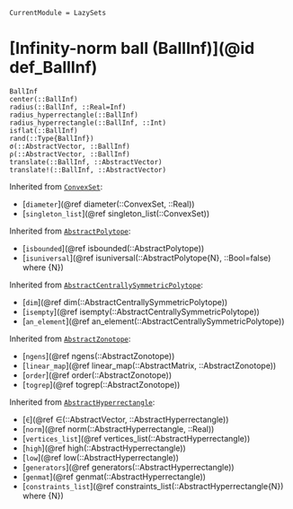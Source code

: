 ```@meta
CurrentModule = LazySets
```

# [Infinity-norm ball (BallInf)](@id def_BallInf)

```@docs
BallInf
center(::BallInf)
radius(::BallInf, ::Real=Inf)
radius_hyperrectangle(::BallInf)
radius_hyperrectangle(::BallInf, ::Int)
isflat(::BallInf)
rand(::Type{BallInf})
σ(::AbstractVector, ::BallInf)
ρ(::AbstractVector, ::BallInf)
translate(::BallInf, ::AbstractVector)
translate!(::BallInf, ::AbstractVector)
```
Inherited from [`ConvexSet`](@ref):
* [`diameter`](@ref diameter(::ConvexSet, ::Real))
* [`singleton_list`](@ref singleton_list(::ConvexSet))

Inherited from [`AbstractPolytope`](@ref):
* [`isbounded`](@ref isbounded(::AbstractPolytope))
* [`isuniversal`](@ref isuniversal(::AbstractPolytope{N}, ::Bool=false) where {N})

Inherited from [`AbstractCentrallySymmetricPolytope`](@ref):
* [`dim`](@ref dim(::AbstractCentrallySymmetricPolytope))
* [`isempty`](@ref isempty(::AbstractCentrallySymmetricPolytope))
* [`an_element`](@ref an_element(::AbstractCentrallySymmetricPolytope))

Inherited from [`AbstractZonotope`](@ref):
* [`ngens`](@ref ngens(::AbstractZonotope))
* [`linear_map`](@ref linear_map(::AbstractMatrix, ::AbstractZonotope))
* [`order`](@ref order(::AbstractZonotope))
* [`togrep`](@ref togrep(::AbstractZonotope))

Inherited from [`AbstractHyperrectangle`](@ref):
* [`∈`](@ref ∈(::AbstractVector, ::AbstractHyperrectangle))
* [`norm`](@ref norm(::AbstractHyperrectangle, ::Real))
* [`vertices_list`](@ref vertices_list(::AbstractHyperrectangle))
* [`high`](@ref high(::AbstractHyperrectangle))
* [`low`](@ref low(::AbstractHyperrectangle))
* [`generators`](@ref generators(::AbstractHyperrectangle))
* [`genmat`](@ref genmat(::AbstractHyperrectangle))
* [`constraints_list`](@ref constraints_list(::AbstractHyperrectangle{N}) where {N})
